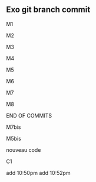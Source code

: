 ## Exo git branch commit

M1

M2

M3

M4

M5

M6

M7

M8

END OF COMMITS

M7bis

M5bis

nouveau code

C1


add 10:50pm
add 10:52pm




